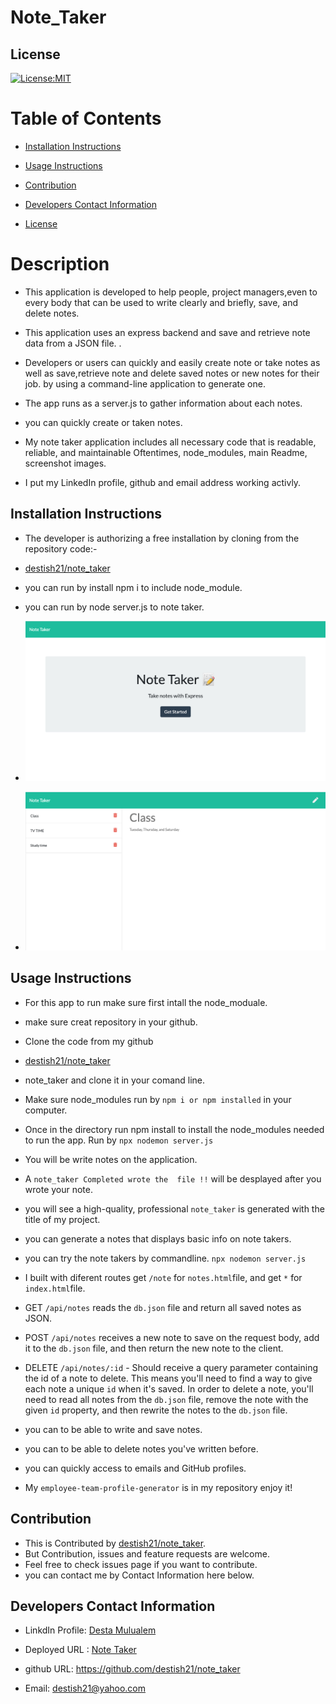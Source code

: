 # Note_Taker

## License
   [![License:MIT](https://img.shields.io/badge/License-MIT-yellow.svg)](https://opensource.org/licenses/MIT)

  
   # Table of Contents

   * [Installation Instructions](#installation-instructions)
  
   * [Usage Instructions](#usage-instructions)
  
   * [Contribution](#Contribution)
  
   * [Developers Contact Information](#Developers-Contact-Information)

   * [License](#license)

   # Description

   * This application is developed to help people, project managers,even to every body  that can be used to write clearly and briefly, save, and delete notes.
   * This application uses an express backend and save and retrieve note data from a JSON file. .

   * Developers or users can quickly and easily create note or take notes as well as save,retrieve note and delete saved notes or new notes for their job. by using a command-line application to generate one. 

   * The app runs as a server.js to gather information about each notes. 

   * you can quickly create or taken notes.

   * My note taker application includes all necessary code that is readable, reliable, and maintainable Oftentimes, node_modules,  main Readme, screenshot images.

   * I put my LinkedIn profile, github and email address working activly.


   ## Installation Instructions

   * The developer is authorizing a free installation by cloning from the repository code:- 

   * [destish21/note_taker](https://github.com/destish21/note_taker)

   * you can run by install npm i to include node_module.

   * you can run by node server.js to note taker.

   * ![note_taker](./public/assets/Images/notetakerhome.png)
  
   * ![note_taker](./public/assets/Images/notetaker1.png)

   ## Usage Instructions

   * For this app to run make sure first 
   intall the node_moduale.

   * make sure creat repository in your github.

   * Clone the code from my github 

   * [destish21/note_taker](https://github.com/destish21/note_taker)
 
   * note_taker and clone it in your comand line.

   * Make sure node_modules run by `npm i or npm installed`
     in your computer.

   * Once in the directory run npm install to install the node_modules needed to run the app.
    Run by `npx nodemon server.js`

   * You will be write notes on the application.

   * A `note_taker Completed wrote the  file !!`  will be desplayed after you wrote your note. 

   * you will see a high-quality, professional `note_taker` is generated with the title of my project.

   * you can generate a notes that displays basic info on note takers.

   * you can try  the note takers by commandline. 
       `npx nodemon server.js`

   * I built with diferent routes  get `/note` for `notes.html`file, and get `*` for `index.html`file.
   * GET `/api/notes` reads the `db.json` file and return all saved notes as JSON.

   * POST `/api/notes`  receives a new note to save on the request body, add it to the `db.json` file, and then return the new note to the client.

   * DELETE `/api/notes/:id` - Should receive a query parameter containing the id of a note to delete. This means you'll need to find a way to give each note a unique `id` when it's saved. In order to delete a note, you'll need to read all notes from the `db.json` file, remove the note with the given `id` property, and then rewrite the notes to the `db.json` file.

   * you can to be able to write and save notes.

   * you can to be able to delete notes  you've written before.

   * you can  quickly access to emails and GitHub profiles.

   * My `employee-team-profile-generator` is in my repository enjoy it!

   ## Contribution
  
   * This is Contributed by [destish21/note_taker](https://github.com/destish21/note_taker). 
   * But Contribution, issues and feature requests are welcome.
   * Feel free to check issues page if you want to contribute. 
   * you can contact me by Contact Information here below.

   ## Developers Contact Information
   * LinkdIn Profile: [Desta Mulualem](https://www.linkedin.com/in/desta-mulualem-6718b1203/)
   * Deployed URL :  [Note Taker](https://notetakerd.herokuapp.com/)
   * github URL: https://github.com/destish21/note_taker

   * Email: destish21@yahoo.com
   
